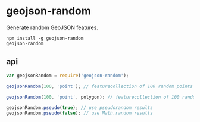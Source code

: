 # geojson-random

Generate random GeoJSON features.

    npm install -g geojson-random
    geojson-random

## api

```js
var geojsonRandom = require('geojson-random');

geojsonRandom(100, 'point'); // featurecollection of 100 random points

geojsonRandom(100, 'point', polygon); // featurecollection of 100 random points inside of polygon (geojson feature)

geojsonRandom.pseudo(true); // use pseudorandom results
geojsonRandom.pseudo(false); // use Math.random results
```
